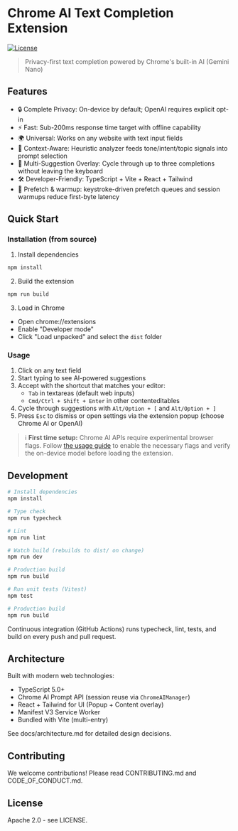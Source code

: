 # Chrome AI Text Completion Extension

[![License](https://img.shields.io/badge/license-Apache%202.0-blue.svg)](LICENSE)

> Privacy-first text completion powered by Chrome's built-in AI (Gemini Nano)

## Features

- 🔒 Complete Privacy: On-device by default; OpenAI requires explicit opt-in
- ⚡ Fast: Sub-200ms response time target with offline capability
- 🌍 Universal: Works on any website with text input fields
- 🎯 Context-Aware: Heuristic analyzer feeds tone/intent/topic signals into prompt selection
- 🔁 Multi-Suggestion Overlay: Cycle through up to three completions without leaving the keyboard
- 🛠️ Developer-Friendly: TypeScript + Vite + React + Tailwind
- 🚀 Prefetch & warmup: keystroke-driven prefetch queues and session warmups reduce first-byte latency

## Quick Start

### Installation (from source)

1. Install dependencies

```bash
npm install
```

2. Build the extension

```bash
npm run build
```

3. Load in Chrome

- Open chrome://extensions
- Enable "Developer mode"
- Click "Load unpacked" and select the `dist` folder

### Usage

1. Click on any text field
2. Start typing to see AI-powered suggestions
3. Accept with the shortcut that matches your editor:
   - `Tab` in textareas (default web inputs)
   - `Cmd/Ctrl + Shift + Enter` in other contenteditables
4. Cycle through suggestions with `Alt/Option + [` and `Alt/Option + ]`
5. Press `Esc` to dismiss or open settings via the extension popup (choose Chrome AI or OpenAI)

> ℹ️ **First time setup:** Chrome AI APIs require experimental browser flags. Follow [the usage guide](docs/usage.md) to enable the necessary flags and verify the on-device model before loading the extension.

## Development

```bash
# Install dependencies
npm install

# Type check
npm run typecheck

# Lint
npm run lint

# Watch build (rebuilds to dist/ on change)
npm run dev

# Production build
npm run build

# Run unit tests (Vitest)
npm test

# Production build
npm run build
```

Continuous integration (GitHub Actions) runs typecheck, lint, tests, and build on every push and pull request.

## Architecture

Built with modern web technologies:

- TypeScript 5.0+
- Chrome AI Prompt API (session reuse via `ChromeAIManager`)
- React + Tailwind for UI (Popup + Content overlay)
- Manifest V3 Service Worker
- Bundled with Vite (multi-entry)

See docs/architecture.md for detailed design decisions.

## Contributing

We welcome contributions! Please read CONTRIBUTING.md and CODE_OF_CONDUCT.md.

## License

Apache 2.0 - see LICENSE.
